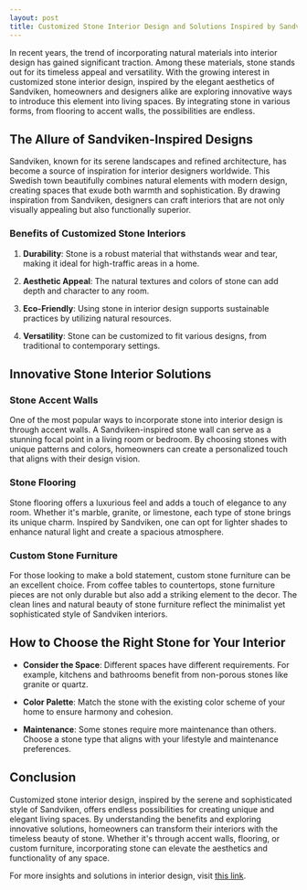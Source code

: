 ```yaml
---
layout: post
title: Customized Stone Interior Design and Solutions Inspired by Sandviken
---
```



In recent years, the trend of incorporating natural materials into interior design has gained significant traction. Among these materials, stone stands out for its timeless appeal and versatility. With the growing interest in customized stone interior design, inspired by the elegant aesthetics of Sandviken, homeowners and designers alike are exploring innovative ways to introduce this element into living spaces. By integrating stone in various forms, from flooring to accent walls, the possibilities are endless.

## The Allure of Sandviken-Inspired Designs

Sandviken, known for its serene landscapes and refined architecture, has become a source of inspiration for interior designers worldwide. This Swedish town beautifully combines natural elements with modern design, creating spaces that exude both warmth and sophistication. By drawing inspiration from Sandviken, designers can craft interiors that are not only visually appealing but also functionally superior.

### Benefits of Customized Stone Interiors

1. **Durability**: Stone is a robust material that withstands wear and tear, making it ideal for high-traffic areas in a home.
   
2. **Aesthetic Appeal**: The natural textures and colors of stone can add depth and character to any room.
   
3. **Eco-Friendly**: Using stone in interior design supports sustainable practices by utilizing natural resources.
   
4. **Versatility**: Stone can be customized to fit various designs, from traditional to contemporary settings.

## Innovative Stone Interior Solutions

### Stone Accent Walls

One of the most popular ways to incorporate stone into interior design is through accent walls. A Sandviken-inspired stone wall can serve as a stunning focal point in a living room or bedroom. By choosing stones with unique patterns and colors, homeowners can create a personalized touch that aligns with their design vision.

### Stone Flooring

Stone flooring offers a luxurious feel and adds a touch of elegance to any room. Whether it's marble, granite, or limestone, each type of stone brings its unique charm. Inspired by Sandviken, one can opt for lighter shades to enhance natural light and create a spacious atmosphere.

### Custom Stone Furniture

For those looking to make a bold statement, custom stone furniture can be an excellent choice. From coffee tables to countertops, stone furniture pieces are not only durable but also add a striking element to the decor. The clean lines and natural beauty of stone furniture reflect the minimalist yet sophisticated style of Sandviken interiors.

## How to Choose the Right Stone for Your Interior

- **Consider the Space**: Different spaces have different requirements. For example, kitchens and bathrooms benefit from non-porous stones like granite or quartz.
  
- **Color Palette**: Match the stone with the existing color scheme of your home to ensure harmony and cohesion.
  
- **Maintenance**: Some stones require more maintenance than others. Choose a stone type that aligns with your lifestyle and maintenance preferences.

## Conclusion

Customized stone interior design, inspired by the serene and sophisticated style of Sandviken, offers endless possibilities for creating unique and elegant living spaces. By understanding the benefits and exploring innovative solutions, homeowners can transform their interiors with the timeless beauty of stone. Whether it's through accent walls, flooring, or custom furniture, incorporating stone can elevate the aesthetics and functionality of any space.

For more insights and solutions in interior design, visit [this link](https://www.pythonanywhere.com/api/v0/user/dojoentertainment/schedule/).